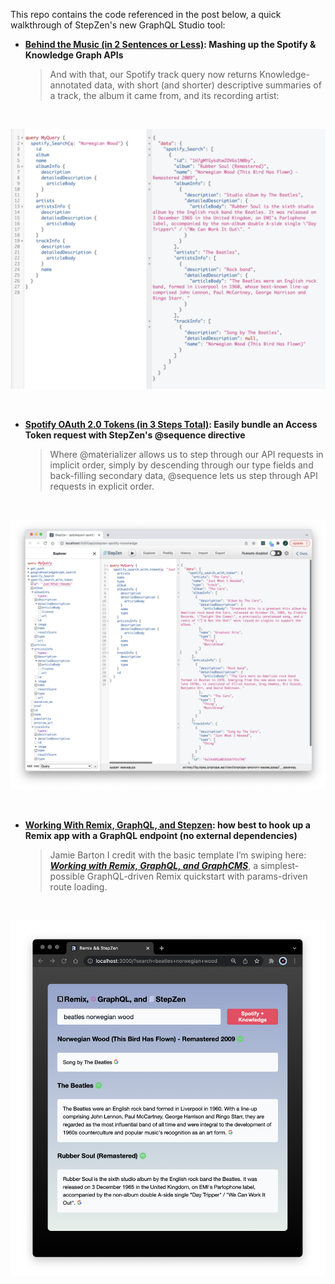 This repo contains the code referenced in the post below, a quick walkthrough of StepZen's new GraphQL Studio tool:

- **[Behind the Music (in 2 Sentences or Less)](https://stepzen.com/blog/mashing-up-the-spotify-and-knowledge-graph-apis): Mashing up the Spotify & Knowledge Graph APIs**


  > And with that, our Spotify track query now returns Knowledge-annotated data, with short (and shorter) descriptive summaries of a track, the album it came from, and its recording artist:

<br/>

<p align="center">
  <img src="././images/annotatedgraph.png"/>
</p>

<br/>

- **[Spotify OAuth 2.0 Tokens (in 3 Steps Total)](https://stepzen.com/blog/spotify-oauth-2-tokens-in-3-steps): Easily bundle an Access Token request with StepZen's @sequence directive**


  > Where @materializer allows us to step through our API requests in implicit order, simply by descending through our type fields and back-filling secondary data, @sequence lets us step through API requests in explicit order. 

<br/>

<p align="center">
  <img src="././images/spotifywithtoken.png"/>
</p>

<br/>

- **[Working With Remix, GraphQL, and Stepzen](https://stepzen.com/blog/working-with-remix-graphql-stepzen): how best to hook up a Remix app with a GraphQL endpoint (no external dependencies)**


  > Jamie Barton I credit with the basic template I’m swiping here: [_**Working with Remix, GraphQL, and GraphCMS**_](https://graphcms.com/blog/working-with-remix-and-graphql), a simplest-possible GraphQL-driven Remix quickstart with params-driven route loading.

<br/>

<p align="center">
  <img src="././images/remix.png"/>
</p>
